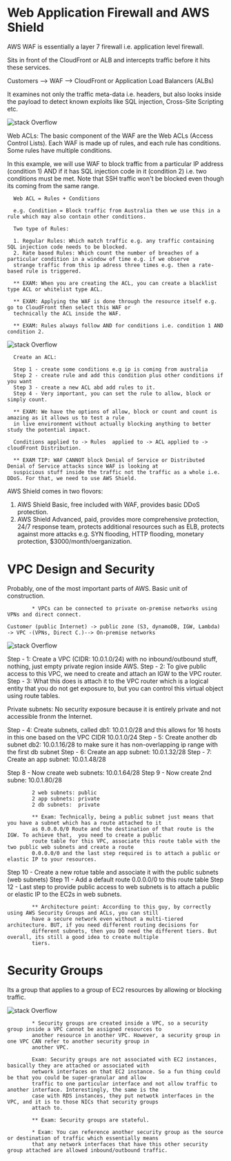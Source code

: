 # Web Application Firewall and AWS Shield

AWS WAF is essentially a layer 7 firewall i.e. application level firewall.

Sits in front of the CloudFront or ALB and intercepts traffic before it hits these services.

Customers --> WAF --> CloudFront or Application Load Balancers (ALBs)

It examines not only the traffic meta-data i.e. headers, but also looks inside the payload to detect known exploits like SQL injection, Cross-Site Scripting etc.

![stack Overflow](https://github.com/uashraf1981/AWS/blob/master/Security/awswaf.png)

Web ACLs: The basic component of the WAF are the Web ACLs (Access Control Lists). Each WAF is made up of rules, and each rule has conditions. Some rules have multiple conditions.

In this example, we will use WAF to block traffic from a particular IP address (condition 1) AND if it has SQL injection code in it (condition 2) i.e. two conditions must be met. Note that SSH traffic won't be blocked even though its coming from the same range.

      Web ACL = Rules + Conditions
      
      e.g. Condition = Block traffic from Australia then we use this in a rule which may also contain other conditions.
      
      Two type of Rules:
      
      1. Regular Rules: Which match traffic e.g. any traffic containing SQL injection code needs to be blocked.
      2. Rate based Rules: Which count the number of breaches of a particular condition in a window of time e.g. if we observe 
      strange traffic from this ip adress three times e.g. then a rate-based rule is triggered.
      
      ** EXAM: When you are creating the ACL, you can create a blacklist type ACL or whitelist type ACL.
      
      ** EXAM: Applying the WAF is done through the resource itself e.g. go to CloudFront then select this WAF or 
      technically the ACL inside the WAF.
      
      ** EXAM: Rules always follow AND for conditions i.e. condition 1 AND condition 2.
      
![stack Overflow](https://github.com/uashraf1981/AWS/blob/master/Security/wafrule.png)


      Create an ACL:
      
      Step 1 - create some conditions e.g ip is coming from australia
      Step 2 - create rule and add this condition plus other conditions if you want
      Step 3 - create a new ACL abd add rules to it.
      Step 4 - Very important, you can set the rule to allow, block or simply count.
      
      ** EXAM: We have the options of allow, block or count and count is amazing as it allows us to test a rule 
      in live environment without actually blocking anything to better study the potential impact.
      
      Conditions applied to -> Rules  applied to -> ACL applied to -> cloudFront Distribution.
      
      ** EXAM TIP: WAF CANNOT block Denial of Service or Distributed Denial of Service attacks since WAF is looking at 
      suspicious stuff inside the traffic not the traffic as a whole i.e. DDoS. For that, we need to use AWS Shield.
      
      
AWS Shield comes in two flovors:

1. AWS Shield Basic, free included with WAF, provides basic DDoS protection.
2. AWS Shield Advanced, paid, provides more comprehensive protection, 24/7 response team, protects additional resources such as ELB, protects against more attacks e.g. SYN flooding, HTTP flooding, monetary protection, $3000/month/oerganization.
 

# VPC Design and Security

Probably, one of the most important parts of AWS. Basic unit of construction.

            * VPCs can be connected to private on-premise networks using VPNs and direct connect.
            
    Customer (public Internet) -> public zone (S3, dynamoDB, IGW, Lambda) -> VPC -(VPNs, Direct C.)--> On-premise networks 

![stack Overflow](https://github.com/uashraf1981/AWS/blob/master/Security/vpc.png)

Step - 1: Create a VPC (CIDR: 10.0.1.0/24) with no inbound/outbound stuff, nothing, just empty private region inside AWS.
Step - 2: To give public access to this VPC, we need to create and attach an IGW to the VPC router.
Step - 3: What this does is attach it to the VPC router which is a logical entity that you do not get exposure to, but you can control this virtual object using route tables.

Private subnets: No security exposure because it is entirely private and not accessible fronm the Internet.

Step - 4: Create subnets, called db1: 10.0.1.0/28 and this allows for 16 hosts in this one based on the VPC CIDR 10.0.1.0/24
Step - 5: Create another db subnet db2: 10.0.1.16/28 to make sure it has non-overlapping ip range with the first db subnet
Step - 6: Create an app subnet: 10.0.1.32/28 
Step - 7: Create an app subnet: 10.0.1.48/28

Step 8 - Now create web subnets: 10.0.1.64/28
Step 9 - Now create 2nd subne:   10.0.1.80/28

            2 web subnets: public
            2 app subnets: private
            2 db subnets:  private
            
            ** Exam: Technically, being a public subnet just means that you have a subnet which has a route attached to it 
            as 0.0.0.0/0 Route and the destination of that route is the IGW. To achieve that,  you need to create a public 
            route table for this VPC, associate this route table with the two public web subnets and create a route 
            0.0.0.0/0 and the last step required is to attach a public or elastic IP to your resources.
            
Step 10 - Create a new rotue table and associate it with the public subnets (web subnets)
Step 11 - Add a default route 0.0.0.0/0 to this route table
Step 12 - Last step to provide public access to web subnets is to attach a public or elastic IP to the EC2s in web subnets.

            ** Architecture point: According to this guy, by correctly using AWS Security Groups and ACLs, you can still
            have a secure network even without a multi-tiered architecture. BUT, if you need different routing decisions for 
            different subnets, then you DO need the different tiers. But overall, its still a good idea to create multiple
            tiers.
            
# Security Groups

Its a group that applies to a group of EC2 resources by allowing or blocking traffic.

![stack Overflow](https://github.com/uashraf1981/AWS/blob/master/Security/securitygroups.png)
         
            * Security groups are created inside a VPC, so a security group inside a VPC cannot be assigned resources to 
            another resource in another VPC. However, a security group in one VPC CAN refer to another security group in 
            another VPC.
            
            Exam: Security groups are not associated with EC2 instances, basically they are attached or associated with 
            network interfaces on that EC2 instance. So a fun thing could be that you could be super-granular and allow 
            traffic to one particular interface and not allow traffic to another interface. Interestingly, the same is the 
            case with RDS instances, they put netwotk interfaces in the VPC, and it is to those NICs that security groups
            attach to.
            
            ** Exam: Security groups are stateful.
            
            * Exam: You can reference another security group as the source or destination of traffic which essentially means
            that any network interfaces that have this other security group attached are allowed inbound/outbound traffic.
            


